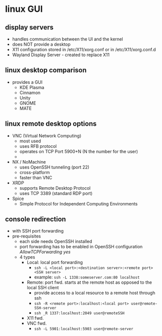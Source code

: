 # linux GUI

## display servers
- handles communication between the UI and the kernel
- does NOT provide a desktop
- X11 configuration stored in /etc/X11/xorg.conf or in /etc/X11/xorg.conf.d
- Wayland Display Server - created to replace X11

## linux desktop comparison
- provides a GUI
  - KDE Plasma
  - Cinnamon
  - Unity
  - GNOME
  - MATE

## linux remote desktop options
- VNC (Virtual Network Computing)
  - most used
  - uses RFB protocol
  - operates on TCP Port 5900+N (N the number for the user)
  - 
- NX / NoMachine
  - uses OpenSSH tunneling (port 22)
  - cross-platform
  - faster than VNC
- XRDP
  - supports Remote Desktop Protocol
  - uses TCP 3389 (standard RDP port)
- Spice
  - Simple Protocol for Independent Computing Environments

## console redirection 
- with SSH port forwarding
- pre-requisites
  - each side needs OpenSSH installed
  - port forwarding has to be enabled in OpenSSH configuration *AllowTCPForwarding yes*
  - 4 types
    - Local: local port forwarding
      - `ssh -L <local port>:<destination server>:<remote port><SSH server>`
      - example: `ssh -L 1338:someserver.com:80 localhost`
    - Remote: port fwd. starts at the remote host as opposed to the local SSH client
      - provide access to a local resource to a remote host through ssh
      - `ssh -R <remote port>:localhost:<local port> user@remote-SSH-server`
      - `ssh _R 1337:localhost:2049 user@remoteSSH`
    - X11 fwd.
    - VNC fwd.
      - `ssh -L 5901:localhost:5903 user@remote-server`


    
